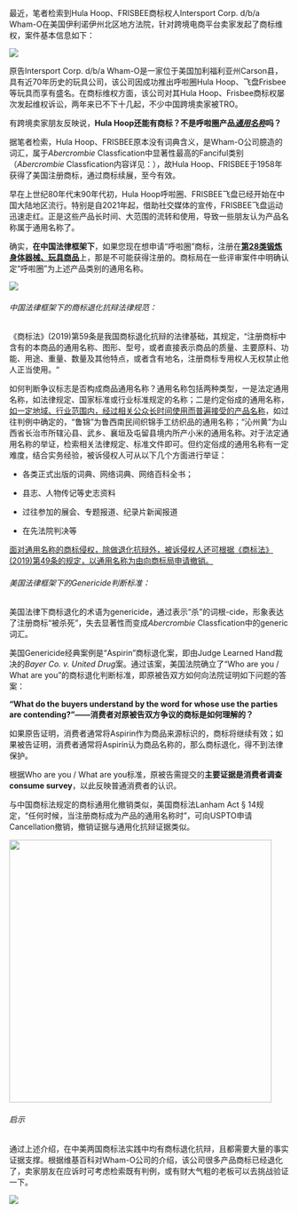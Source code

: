 

最近，笔者检索到Hula Hoop、FRISBEE商标权人Intersport Corp. d/b/a Wham-O在美国伊利诺伊州北区地方法院，针对跨境电商平台卖家发起了商标维权，案件基本信息如下：

![](C:\Users\zhoul\AppData\Roaming\marktext\images\2024-08-08-16-24-18-image.png)

原告Intersport Corp. d/b/a Wham-O是一家位于美国加利福利亚州Carson县，具有近70年历史的玩具公司，该公司因成功推出呼啦圈Hula Hoop、飞盘Frisbee等玩具而享有盛名。在商标维权方面，该公司对其Hula Hoop、Frisbee商标权屡次发起维权诉讼，两年来已不下十几起，不少中国跨境卖家被TRO。

有跨境卖家朋友反映说，**Hula Hoop还能有商标？不是呼啦圈产品<u>*通用名称*</u>吗？**

据笔者检索，Hula Hoop、FRISBEE原本没有词典含义，是Wham-O公司臆造的词汇，属于*Abercrombie* Classfication中显著性最高的Fanciful类别（*Abercrombie* Classfication内容详见：），故Hula Hoop、FRISBEE于1958年获得了美国注册商标，通过商标续展，至今有效。

早在上世纪80年代末90年代初，Hula Hoop呼啦圈、FRISBEE飞盘已经开始在中国大陆地区流行。特别是自2021年起，借助社交媒体的宣传，FRISBEE飞盘运动迅速走红。正是这些产品长时间、大范围的流转和使用，导致一些朋友认为产品名称属于通用名称了。

确实，**在中国法律框架下**，如果您现在想申请“呼啦圈”商标，注册在<u>**第28类锻炼身体器械、玩具商品**</u>上，那是不可能获得注册的。商标局在一些评审案件中明确认定“呼啦圈”为上述产品类别的通用名称。

![](C:\Users\zhoul\AppData\Roaming\marktext\images\2024-08-08-17-25-40-image.png)

###### 中国法律框架下的商标退化抗辩法律规范：

《商标法》(2019)第59条是我国商标退化抗辩的法律基础，其规定，“注册商标中含有的本商品的通用名称、图形、型号，或者直接表示商品的质量、主要原料、功能、用途、重量、数量及其他特点，或者含有地名，注册商标专用权人无权禁止他人正当使用。“

如何判断争议标志是否构成商品通用名称？通用名称包括两种类型，一是法定通用名称，如法律规定、国家标准或行业标准规定的名称；二是约定俗成的通用名称，<u>如一定地域、行业范围内，经过相关公众长时间使用而普遍接受的产品名称</u>，如过往判例中确定的，“鲁锦”为鲁西南民间织锦手工纺织品的通用名称；“沁州黄”为山西省长治市所辖沁县、武乡、襄垣及屯留县境内所产小米的通用名称。对于法定通用名称的举证，检索相关法律规定、标准文件即可。但约定俗成的通用名称有一定难度，结合实务经验，被诉侵权人可从以下几个方面进行举证：

- 各类正式出版的词典、网络词典、网络百科全书；

- 县志、人物传记等史志资料

- 过往参加的展会、专题报道、纪录片新闻报道

- 在先法院判决等

<u>面对通用名称的商标侵权，除做退化抗辩外，被诉侵权人还可根据《商标法》(2019)第49条的规定，以通用名称为由向商标局申请撤销。</u>

###### 美国法律框架下的Genericide判断标准：

美国法律下商标退化的术语为genericide，通过表示“杀”的词根-cide，形象表达了注册商标“被杀死”，失去显著性而变成*Abercrombie* Classfication中的generic词汇。

美国Genericide经典案例是“Aspirin”商标退化案，即由Judge Learned Hand裁决的*Bayer Co. v. United Drug*案。通过该案，美国法院确立了“Who are you / What are you”的商标退化判断标准，即原被告双方如何向法院证明如下问题的答案：

**“What do the buyers understand by the word for whose use the parties are contending?”——消费者对原被告双方争议的商标是如何理解的？**

如果原告证明，消费者通常将Aspirin作为商品来源标识的，商标将继续有效；如果被告证明，消费者通常将Aspirin认为商品名称的，那么商标退化，得不到法律保护。

根据Who are you / What are you标准，原被告需提交的**主要证据是消费者调查consume survey**，以此反映普通消费者的认识。

与中国商标法规定的商标通用化撤销类似，美国商标法Lanham Act § 14规定，“任何时候，当注册商标成为产品的通用名称时”，可向USPTO申请Cancellation撤销，撤销证据与通用化抗辩证据类似。

<img title="" src="file:///C:/Users/zhoul/AppData/Roaming/marktext/images/2024-08-08-19-25-31-image.png" alt="" width="473" data-align="center">

###### 启示

通过上述介绍，在中美两国商标法实践中均有商标退化抗辩，且都需要大量的事实证据支撑。根据维基百科对Wham-O公司的介绍，该公司很多产品商标已经退化了，卖家朋友在应诉时可考虑检索既有判例，或有财大气粗的老板可以去挑战验证一下。

![](C:\Users\zhoul\AppData\Roaming\marktext\images\2024-08-08-20-52-02-image.png)
